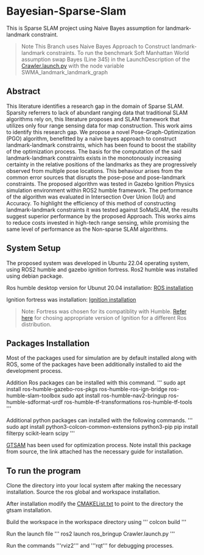 # Bayesian-Sparse-Slam
This is Sparse SLAM project using Naive Bayes assumption for landmark-landmark constraint. 
> Note This Branch uses Naive Bayes Approach to Construct landmark-landmark constraints. To run the benchmark Soft Manhattan World assumption swap Bayes (Line 345) in the LaunchDescription of the [Crawler.launch.py](https://github.com/Sriks-ys/Bayesian-Sparse-Slam/blob/main/src/ros_bringup/launch/Crawler.launch.py) with the node variable SWMA_landmark_landmark_graph
## Abstract
This literature identifies a research gap in the domain of Sparse SLAM. Sparsity referrers to lack of abundant ranging data that traditional SLAM algorithms rely on, this literature proposes and SLAM framework that utilizes only four range sensing data for map construction. This work aims to identify this research gap. We propose a novel Pose-Graph-Optimization (PGO) algorithm, benefitted by a naïve bayes approach to construct landmark-landmark constraints, which has been found to boost the stability of the optimization process. The basis for the computation of the said landmark-landmark constraints exists in the monotonously increasing certainty in the relative positions of the landmarks as they are progressively observed from multiple pose locations. This behaviour arises from the common error sources that disrupts the pose-pose and pose-landmark constraints. The proposed algorithm was tested in Gazebo Ignition Physics simulation environment within ROS2 humble framework. The performance of the algorithm was evaluated in Intersection Over Union (IoU) and Accuracy. To highlight the efficiency of this method of constructing landmark-landmark constraints it was tested against SoMaSLAM, the results suggest superior performance by the proposed Approach. This works aims to reduce costs invested in high-tech range sensing, while promising the same level of performance as the Non-sparse SLAM algorithms.

## System Setup
The proposed system was developed in Ubuntu 22.04 operating system, using ROS2 humble and gazebo ignition fortress. Ros2 humble was installed using debian package. 

Ros humble desktop version for Ubunut 20.04 installation: 
[ROS installation](https://docs.ros.org/en/humble/Installation/Ubuntu-Install-Debs.html)

Ignition fortress was installation: 
[Ignition installation](https://gazebosim.org/docs/fortress/install_ubuntu/)

> Note: Fortress was chosen for its compatiblity with Humble. [Refer here](https://gazebosim.org/docs/fortress/ros_installation/) for chosing appropriate version of Ignition for a different Ros distribution. 

## Packages Installation

Most of the packages used for simulation are by default installed along with ROS, some of the packages have been additionally installed to aid the development process. 

Addition Ros packages can be installed with this command. 
'''
sudo apt install ros-humble-gazebo-ros-pkgs ros-humble-ros-ign-bridge ros-humble-slam-toolbox 
sudo apt install ros-humble-nav2-bringup ros-humble-sdformat-urdf ros-humble-tf-transformations ros-humble-tf-tools
'''

Additional python packages can installed with the following commands.
'''
sudo apt install python3-colcon-common-extensions python3-pip
pip install filterpy scikit-learn scipy
'''

[GTSAM](https://github.com/borglab/gtsam) has been used for optimization process. Note install this package from source, the link attached has the necessary guide for installation. 

## To run the program
Clone the directory into your local system after making the necessary installation. Source the ros global and workspace installation. 

After installation modify the [CMAKEList.txt](https://github.com/Sriks-ys/Bayesian-Sparse-Slam/blob/main/src/cppp/CMakeLists.txt) to point to the directory the gtsam installation. 

Build the workspace in the workspace directory using 
'''
colcon build
'''

Run the launch file 
'''
ros2 launch ros_bringup Crawler.launch.py
'''

Run the commands '''rviz2''' and '''rqt''' for debugging processes. 
